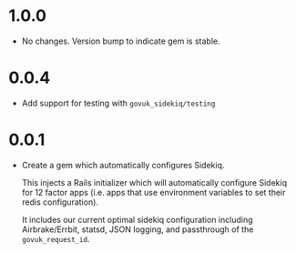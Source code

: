 # 1.0.0

* No changes. Version bump to indicate gem is stable.

# 0.0.4

* Add support for testing with `govuk_sidekiq/testing`

# 0.0.1

* Create a gem which automatically configures Sidekiq.

  This injects a Rails initializer which will
  automatically configure Sidekiq for 12 factor apps
  (i.e. apps that use environment variables to set
  their redis configuration).

  It includes our current optimal sidekiq configuration
  including Airbrake/Errbit, statsd, JSON logging,
  and passthrough of the `govuk_request_id`.
